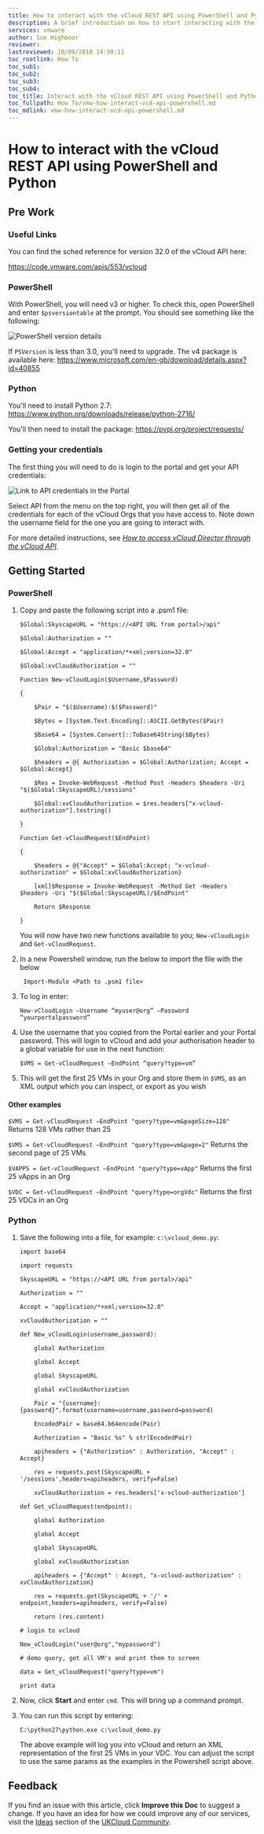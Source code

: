 ```yaml
---
title: How to interact with the vCloud REST API using PowerShell and Python | UKCloud Ltd
description: A brief introduction on how to start interacting with the vCloud Director REST API with PowerShell and Python
services: vmware
author: Sue Highmoor
reviewer:
lastreviewed: 10/09/2018 14:50:11
toc_rootlink: How To
toc_sub1: 
toc_sub2:
toc_sub3:
toc_sub4:
toc_title: Interact with the vCloud REST API using PowerShell and Python
toc_fullpath: How To/vmw-how-interact-vcd-api-powershell.md
toc_mdlink: vmw-how-interact-vcd-api-powershell.md
---
```


# How to interact with the vCloud REST API using PowerShell and Python

## Pre Work

### Useful Links
You can find the sched reference for version 32.0 of the vCloud API here:

https://code.vmware.com/apis/553/vcloud

### PowerShell

With PowerShell, you will need v3 or higher. To check this, open PowerShell and enter `$psversiontable` at the prompt. You should see something like the following:

![PowerShell version details](images/powershellandpython1.png)

If `PSVersion` is less than 3.0, you'll need to upgrade. The v4 package is available here: https://www.microsoft.com/en-gb/download/details.aspx?id=40855

### Python

You'll need to install Python 2.7: https://www.python.org/downloads/release/python-2716/

You'll then need to install the package: https://pypi.org/project/requests/

### Getting your credentials

The first thing you will need to do is login to the portal and get your API credentials:

![Link to API credentials in the Portal](images/api_menu.png)

Select API from the menu on the top right, you will then get all of the credentials for each of the vCloud Orgs that you have access to. Note down the username field for the one you are going to interact with.

For more detailed instructions, see [*How to access vCloud Director through the vCloud API*](vmw-how-access-vcloud-api.md).

## Getting Started

### PowerShell

1. Copy and paste the following script into a .psm1 file:

       $Global:SkyscapeURL = "https://<API URL from portal>/api"

       $Global:Authorization = ""

       $Global:Accept = "application/*+xml;version=32.0"

       $Global:xvCloudAuthorization = ""

       Function New-vCloudLogin($Username,$Password)

       {

           $Pair = "$($Username):$($Password)"

           $Bytes = [System.Text.Encoding]::ASCII.GetBytes($Pair)

           $Base64 = [System.Convert]::ToBase64String($Bytes)

           $Global:Authorization = "Basic $base64"

           $headers = @{ Authorization = $Global:Authorization; Accept = $Global:Accept}

           $Res = Invoke-WebRequest -Method Post -Headers $headers -Uri "$($Global:SkyscapeURL)/sessions"

           $Global:xvCloudAuthorization = $res.headers["x-vcloud-authorization"].tostring()

       }

       Function Get-vCloudRequest($EndPoint)

       {

           $headers = @{"Accept" = $Global:Accept; "x-vcloud-authorization" = $Global:xvCloudAuthorization}

           [xml]$Response = Invoke-WebRequest -Method Get -Headers $headers -Uri "$($Global:SkyscapeURL)/$EndPoint"

           Return $Response

       }

    You will now have two new functions available to you; `New-vCloudLogin` and `Get-vCloudRequest`.

2. In a new Powershell window, run the below to import the file with the below

        Import-Module <Path to .psm1 file>


3. To log in enter:

       New-vCloudLogin –Username “myuser@org” –Password “yourportalpassword”

4. Use the username that you copied from the Portal earlier and your Portal password. This will login to vCloud and add your authorisation header to a global variable for use in the next function:

       $VMS = Get-vCloudRequest –EndPoint “query?type=vm”

5. This will get the first 25 VMs in your Org and store them in `$VMS`, as an XML output which you can inspect, or export as you wish

#### Other examples

`$VMS = Get-vCloudRequest –EndPoint "query?type=vm&pageSize=128"` Returns 128 VMs rather than 25

`$VMS = Get-vCloudRequest –EndPoint "query?type=vm&page=2"` Returns the second page of 25 VMs

`$VAPPS = Get-vCloudRequest –EndPoint "query?type=vApp"` Returns the first 25 vApps in an Org

`$VDC = Get-vCloudRequest –EndPoint "query?type=orgVdc"` Returns the first 25 VDCs in an Org

### Python

1. Save the following into a file, for example: `c:\vcloud_demo.py`:

       import base64

       import requests

       SkyscapeURL = "https://<API URL from portal>/api"

       Authorization = ""

       Accept = "application/*+xml;version=32.0"

       xvCloudAuthorization = ""

       def New_vCloudLogin(username,password):

           global Authorization

           global Accept

           global SkyscapeURL

           global xvCloudAuthorization

           Pair = "{username}:{password}".format(username=username,password=password)

           EncodedPair = base64.b64encode(Pair)

           Authorization = "Basic %s" % str(EncodedPair)

           apiheaders = {"Authorization" : Authorization, "Accept" : Accept}  

           res = requests.post(SkyscapeURL + '/sessions',headers=apiheaders, verify=False)

           xvCloudAuthorization = res.headers['x-vcloud-authorization']

       def Get_vCloudRequest(endpoint):

           global Authorization

           global Accept

           global SkyscapeURL

           global xvCloudAuthorization

           apiheaders = {"Accept" : Accept, "x-vcloud-authorization" : xvCloudAuthorization}  

           res = requests.get(SkyscapeURL + '/' + endpoint,headers=apiheaders, verify=False)

           return (res.content)

       # login to vcloud

       New_vCloudLogin("user@org","mypassword")

       # demo query, get all VM's and print them to screen

       data = Get_vCloudRequest("query?type=vm")

       print data

2. Now, click **Start** and enter `cmd`. This will bring up a command prompt.

3. You can run this script by entering:

       C:\python27\python.exe c:\vcloud_demo.py

    The above example will log you into vCloud and return an XML representation of the first 25 VMs in your VDC. You can adjust the script to use the same params as the examples in the Powershell script above.

## Feedback

If you find an issue with this article, click **Improve this Doc** to suggest a change. If you have an idea for how we could improve any of our services, visit the [Ideas](https://community.ukcloud.com/ideas) section of the [UKCloud Community](https://community.ukcloud.com).
